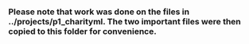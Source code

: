 ### Please note that work was done on the files in ../projects/p1_charityml. The two important files were then copied to this folder for convenience.
